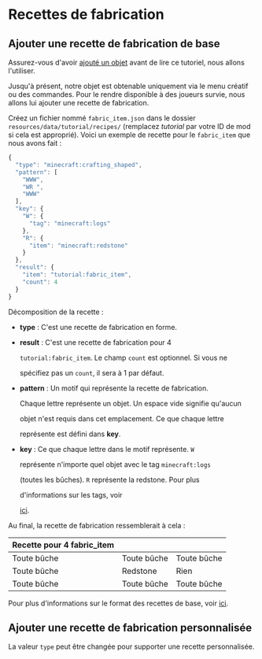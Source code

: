 # Recettes de fabrication

## Ajouter une recette de fabrication de base

Assurez-vous d'avoir [ajouté un objet](https://github.com/natanfudge/fabric-docs/tree/14ef4ec35beb42aa82da4d0c6a5e40f2806428b6/docs/French/tutoriel/objets.md) avant de lire ce tutoriel, nous allons l'utiliser.

Jusqu'à présent, notre objet est obtenable uniquement via le menu créatif ou des commandes. Pour le rendre disponible à des joueurs survie, nous allons lui ajouter une recette de fabrication.

Créez un fichier nommé `fabric_item.json` dans le dossier `resources/data/tutorial/recipes/` \(remplacez _tutorial_ par votre ID de mod si cela est approprié\). Voici un exemple de recette pour le `fabric_item` que nous avons fait :

```javascript
{
  "type": "minecraft:crafting_shaped",
  "pattern": [
    "WWW",
    "WR ",
    "WWW"
  ],
  "key": {
    "W": {
      "tag": "minecraft:logs"
    },
    "R": {
      "item": "minecraft:redstone"
    }
  },
  "result": {
    "item": "tutorial:fabric_item",
    "count": 4
  }
}
```

Décomposition de la recette :

* **type** : C'est une recette de fabrication en forme.
* **result** : C'est une recette de fabrication pour 4

  `tutorial:fabric_item`. Le champ `count` est optionnel. Si vous ne

  spécifiez pas un `count`, il sera à 1 par défaut.

* **pattern** : Un motif qui représente la recette de fabrication.

  Chaque lettre représente un objet. Un espace vide signifie qu'aucun

  objet n'est requis dans cet emplacement. Ce que chaque lettre

  représente est défini dans **key**.

* **key** : Ce que chaque lettre dans le motif représente. `W`

  représente n'importe quel objet avec le tag `minecraft:logs`

  \(toutes les bûches\). `R` représente la redstone. Pour plus

  d'informations sur les tags, voir

  [ici](https://minecraft-fr.gamepedia.com/Tag).

Au final, la recette de fabrication ressemblerait à cela :

| Recette pour 4 fabric\_item |  |  |
| :--- | :--- | :--- |
| Toute bûche | Toute bûche | Toute bûche |
| Toute bûche | Redstone | Rien |
| Toute bûche | Toute bûche | Toute bûche |

Pour plus d'informations sur le format des recettes de base, voir [ici](https://minecraft-fr.gamepedia.com/Recette).

## Ajouter une recette de fabrication personnalisée

La valeur `type` peut être changée pour supporter une recette personnalisée.

